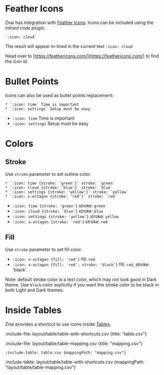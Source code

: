 # Feather Icons

Znai has integration with [Feather Icons](https://feathericons.com/).
Icons can be included using the *inlined code plugin*.

    `:icon: cloud`
    
The result will appear in-lined in the current text `:icon: cloud`

Head over to [https://feathericons.com/](https://feathericons.com/) to find the icon id.

# Bullet Points

Icons can also be used as bullet points replacement:
    
    * `:icon: time` Time is important
    * `:icon: settings` Setup must be easy

* `:icon: time` Time is important
* `:icon: settings` Setup must be easy

# Colors

## Stroke

Use `stroke` parameter to set outline color.

```
* `:icon: time {stroke: 'green'}` stroke: `green`
* `:icon: cloud {stroke: 'blue'}` stroke: `blue`
* `:icon: settings {stroke: 'yellow'}` stroke: `yellow`
* `:icon: x-octagon {stroke: 'red'}` stroke: `red`
```

* `:icon: time {stroke: 'green'}` stroke: `green`
* `:icon: cloud {stroke: 'blue'}` stroke: `blue`
* `:icon: settings {stroke: 'yellow'}` stroke: `yellow`
* `:icon: x-octagon {stroke: 'red'}` stroke: `red`

## Fill

Use `stroke` parameter to set fill color.

* `:icon: x-octagon {fill: 'red'}` fill: `red`
* `:icon: x-octagon {fill: 'red', stroke: 'black'}` fill: `red`, stroke: 'black'

Note: default stroke color is a text color, which may not look good in Dark theme. Use `black` color explicitly if you want
the stroke color to be black in both Light and Dark themes. 

# Inside Tables

Znai provides a shortcut to use icons inside [Tables](layout/tables).

:include-file: layout/table/table-with-shortcuts.csv {title: "table.csv"}

:include-file: layout/table/table-mapping.csv {title: "mapping.csv"}

    :include-table: table.csv {mappingPath: "mapping.csv"}

:include-table: layout/table/table-with-shortcuts.csv {mappingPath: "layout/table/table-mapping.csv"}
